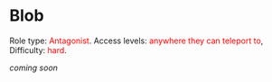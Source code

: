 # Blob
Role type:  <font color="Red">Antagonist</font>. Access levels: <font color="Red">anywhere they can teleport to</font>, Difficulty: <font color="Red">hard</font>.

_coming soon_
